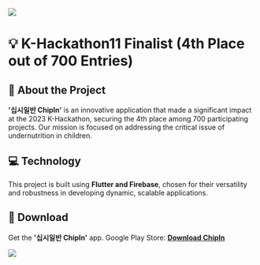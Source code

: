 <img src="https://capsule-render.vercel.app/api?type=waving&color=FEC85E&height=150&section=header" />

# 💡 **K-Hackathon11 Finalist (4th Place out of 700 Entries)**
## 🚀 **About the Project**
**'십시일반 ChipIn'** is an innovative application that made a significant impact at the 2023 K-Hackathon, securing the 4th place among 700 participating projects. Our mission is focused on addressing the critical issue of undernutrition in children.

## 💻 **Technology**
This project is built using **Flutter and Firebase**, chosen for their versatility and robustness in developing dynamic, scalable applications.

## 📲 **Download**
Get the **'십시일반 ChipIn'** app. Google Play Store:
[**Download ChipIn**](https://play.google.com/store/apps/details?id=com.jinjeobeer.chipin)

<img src="https://capsule-render.vercel.app/api?type=waving&color=FEC85E&height=150&section=footer" />
